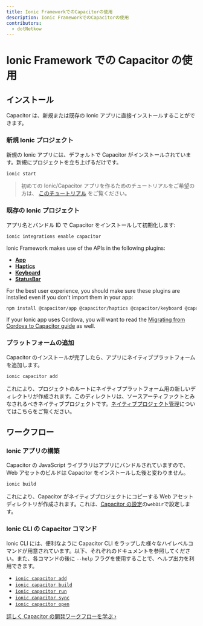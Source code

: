 ```yaml
---
title: Ionic FrameworkでのCapacitorの使用
description: Ionic FrameworkでのCapacitorの使用
contributors:
  - dotNetkow
---
```


# Ionic Framework での Capacitor の使用

## インストール

Capacitor は、新規または既存の Ionic アプリに直接インストールすることができます。

### 新規 Ionic プロジェクト

新規の Ionic アプリには、デフォルトで Capacitor がインストールされています。新規にプロジェクトを立ち上げるだけです。

```bash
ionic start
```

> 初めての Ionic/Capacitor アプリを作るためのチュートリアルをご希望の方は、 [このチュートリアル](https://ionicframework.com/docs/intro/next) をご覧ください。

### 既存の Ionic プロジェクト

アプリ名とバンドル ID で Capacitor をインストールして初期化します:

```bash
ionic integrations enable capacitor
```

Ionic Framework makes use of the APIs in the following plugins:

- [**App**](/docs/apis/app)
- [**Haptics**](/docs/apis/haptics)
- [**Keyboard**](/docs/apis/keyboard)
- [**StatusBar**](/docs/apis/status-bar)

For the best user experience, you should make sure these plugins are installed even if you don't import them in your app:

```bash
npm install @capacitor/app @capacitor/haptics @capacitor/keyboard @capacitor/status-bar
```

If your Ionic app uses Cordova, you will want to read the [Migrating from Cordova to Capacitor guide](/docs/cordova/migrating-from-cordova-to-capacitor) as well.

### プラットフォームの追加

Capacitor のインストールが完了したら、アプリにネイティブプラットフォームを追加します。

```bash
ionic capacitor add
```

これにより、プロジェクトのルートにネイティブプラットフォーム用の新しいディレクトリが作成されます。このディレクトリは、ソースアーティファクトとみなされるべきネイティブプロジェクトです。[ネイティブプロジェクト管理](/docs/cordova#native-project-management)についてはこちらをご覧ください。

## ワークフロー

### Ionic アプリの構築

Capacitor の JavaScript ライブラリはアプリにバンドルされていますので、Web アセットのビルドは Capacitor をインストールした後と変わりません。

```bash
ionic build
```

これにより、Capacitor がネイティブプロジェクトにコピーする Web アセットディレクトリが作成されます。これは、[Capacitor の設定](/docs/config)の`webDir`で設定します。

### Ionic CLI の Capacitor コマンド

Ionic CLI には、便利なように Capacitor CLI をラップした様々なハイレベルコマンドが用意されています。以下、それぞれのドキュメントを参照してください。また、各コマンドの後に `--help` フラグを使用することで、ヘルプ出力を利用できます。

- [`ionic capacitor add`](https://ionicframework.com/docs/cli/commands/capacitor-add)
- [`ionic capacitor build`](https://ionicframework.com/docs/cli/commands/capacitor-build)
- [`ionic capacitor run`](https://ionicframework.com/docs/cli/commands/capacitor-run)
- [`ionic capacitor sync`](https://ionicframework.com/docs/cli/commands/capacitor-sync)
- [`ionic capacitor open`](https://ionicframework.com/docs/cli/commands/capacitor-open)

[詳しく Capacitor の開発ワークフローを学ぶ &#8250;](/docs/basics/workflow)
